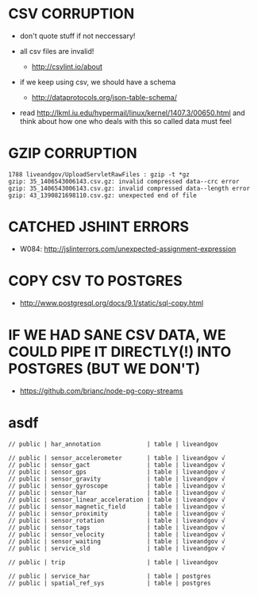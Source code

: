 
# CSV CORRUPTION

- don't quote stuff if not neccessary!

- all csv files are invalid!
  - http://csvlint.io/about

- if we keep using csv, we should have a schema
  - http://dataprotocols.org/json-table-schema/

- read http://lkml.iu.edu/hypermail/linux/kernel/1407.3/00650.html and think about how one who deals with this so called data must feel

# GZIP CORRUPTION

```
1788 liveandgov/UploadServletRawFiles : gzip -t *gz
gzip: 35_1406543006143.csv.gz: invalid compressed data--crc error
gzip: 35_1406543006143.csv.gz: invalid compressed data--length error
gzip: 43_1390821698110.csv.gz: unexpected end of file
```

# CATCHED JSHINT ERRORS

- W084: http://jslinterrors.com/unexpected-assignment-expression

# COPY CSV TO POSTGRES

- http://www.postgresql.org/docs/9.1/static/sql-copy.html

# IF WE HAD SANE CSV DATA, WE COULD PIPE IT DIRECTLY(!) INTO POSTGRES (BUT WE DON'T)

- https://github.com/brianc/node-pg-copy-streams

# asdf

	// public | har_annotation             | table | liveandgov

	// public | sensor_accelerometer       | table | liveandgov √
	// public | sensor_gact                | table | liveandgov √
	// public | sensor_gps                 | table | liveandgov √
	// public | sensor_gravity             | table | liveandgov √
	// public | sensor_gyroscope           | table | liveandgov √
	// public | sensor_har                 | table | liveandgov √
	// public | sensor_linear_acceleration | table | liveandgov √
	// public | sensor_magnetic_field      | table | liveandgov √
	// public | sensor_proximity           | table | liveandgov √
	// public | sensor_rotation            | table | liveandgov √
	// public | sensor_tags                | table | liveandgov √
	// public | sensor_velocity            | table | liveandgov √
	// public | sensor_waiting             | table | liveandgov √
	// public | service_sld                | table | liveandgov √

	// public | trip                       | table | liveandgov

	// public | service_har                | table | postgres
	// public | spatial_ref_sys            | table | postgres